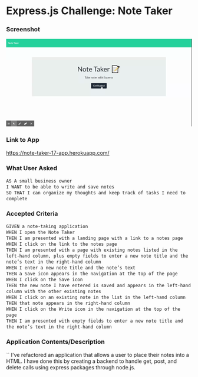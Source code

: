 # Express.js Challenge: Note Taker



### Screenshot
<img src = "imgs/demo.gif" alt = "generator preview">

### Link to App
https://note-taker-17-app.herokuapp.com/

### What User Asked
```
AS A small business owner
I WANT to be able to write and save notes
SO THAT I can organize my thoughts and keep track of tasks I need to complete
```
### Accepted Criteria
```
GIVEN a note-taking application
WHEN I open the Note Taker
THEN I am presented with a landing page with a link to a notes page
WHEN I click on the link to the notes page
THEN I am presented with a page with existing notes listed in the left-hand column, plus empty fields to enter a new note title and the note’s text in the right-hand column
WHEN I enter a new note title and the note’s text
THEN a Save icon appears in the navigation at the top of the page
WHEN I click on the Save icon
THEN the new note I have entered is saved and appears in the left-hand column with the other existing notes
WHEN I click on an existing note in the list in the left-hand column
THEN that note appears in the right-hand column
WHEN I click on the Write icon in the navigation at the top of the page
THEN I am presented with empty fields to enter a new note title and the note’s text in the right-hand column
```


### Application Contents/Description
``
I've refactored an application that allows a user to place their notes into a HTML. I have done this by creating a backend to handle get, post, and delete calls using express packages through node.js.


